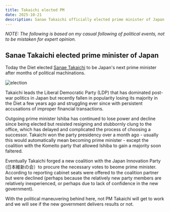 ```yaml
---
title: Takaichi elected PM
date: 2025-10-21
description: Sanae Takaichi officially elected prime minister of Japan
---
```


*NOTE: The following is based on my casual following of political events, not to be mistaken for expert opinion.*

## Sanae Takaichi elected prime minister of Japan

Today the Diet elected 
[Sanae Takaichi](https://en.wikipedia.org/wiki/Sanae_Takaichi) 
to be Japan's next prime minister after months of political machinations.

![election](https://media.infosec.exchange/infosec.exchange/cache/media_attachments/files/115/411/014/063/640/654/original/5e9355cadac4fe62.webp "Takaichi officially elected prime minister")

Takaichi leads the Liberal Democratic Party (LDP) that has dominated
post-war politics in Japan but recently fallen in popularity losing its
majority in the Diet a few years ago and struggling ever since with
persistent accusations of improper financial transactions.

Outgoing prime minister Ishiba has continued to lose power and decline
since being elected but resisted resigning and stubbornly clung to the
office, which has delayed and complicated the process of choosing a successor.
Takaichi won the party presidency over a month ago - usually this would
automatically mean becoming prime minister - except the coalition with the
Komeito party that allowed Ishiba to gain a majority soon faltered.

Eventually Takaichi forged a new coalition with the 
Japan Innovation Party (日本維新の会）to procure the necessary votes
to beome prime minister. 
According to reporting cabinet seats were offered to the coalition
partner but were declined (perhaps because the relatively new party members
are relatively inexperienced, or perhaps due to lack of confidence in the
new government).

With the political maneuvering behind here, not PM Takaichi will get to work
and we will see if the new government delivers results or not.

